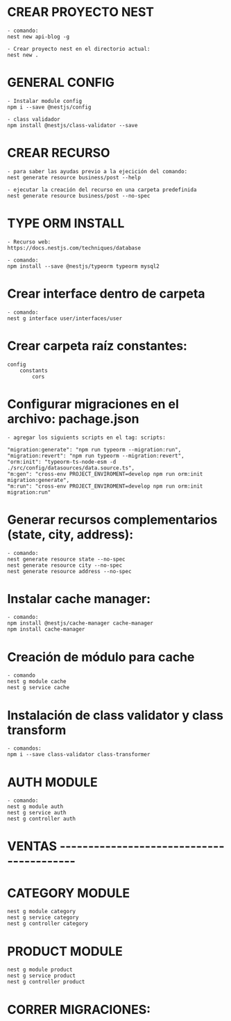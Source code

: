 # CREAR PROYECTO NEST
    - comando:
    nest new api-blog -g

    - Crear proyecto nest en el directorio actual:
    nest new .

# GENERAL CONFIG
    - Instalar module config
    npm i --save @nestjs/config

    - class validador
    npm install @nestjs/class-validator --save

# CREAR RECURSO
    - para saber las ayudas previo a la ejecición del comando:
    nest generate resource business/post --help

    - ejecutar la creación del recurso en una carpeta predefinida
    nest generate resource business/post --no-spec

# TYPE ORM INSTALL
    - Recurso web:
    https://docs.nestjs.com/techniques/database

    - comando:
    npm install --save @nestjs/typeorm typeorm mysql2

# Crear interface dentro de carpeta
    - comando:
    nest g interface user/interfaces/user


# Crear carpeta raíz constantes:
    config
        constants
            cors


# Configurar migraciones en el archivo: pachage.json

    - agregar los siguients scripts en el tag: scripts:

    "migration:generate": "npm run typeorm --migration:run",
    "migration:revert": "npm run typeorm --migration:revert",
    "orm:init": "typeorm-ts-node-esm -d ./src/config/datasources/data.source.ts",
    "m:gen": "cross-env PROJECT_ENVIROMENT=develop npm run orm:init migration:generate",
    "m:run": "cross-env PROJECT_ENVIROMENT=develop npm run orm:init migration:run"


# Generar recursos complementarios (state, city, address):
    - comando:
    nest generate resource state --no-spec
    nest generate resource city --no-spec
    nest generate resource address --no-spec


# Instalar cache manager:
    - comando:
    npm install @nestjs/cache-manager cache-manager
    npm install cache-manager

# Creación de módulo para cache
    - comando
    nest g module cache
    nest g service cache

# Instalación de class validator y class transform
    - comandos:
    npm i --save class-validator class-transformer

# AUTH MODULE
    - comando:
    nest g module auth
    nest g service auth
    nest g controller auth

# VENTAS -----------------------------------------

# CATEGORY MODULE
    nest g module category
    nest g service category
    nest g controller category

# PRODUCT MODULE
    nest g module product
    nest g service product
    nest g controller product

# CORRER MIGRACIONES:
    